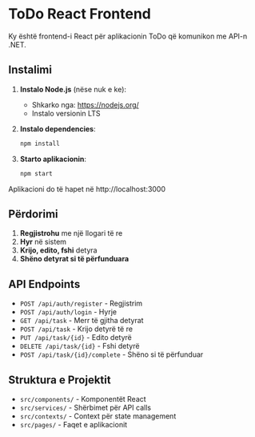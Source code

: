 # ToDo React Frontend

Ky është frontend-i React për aplikacionin ToDo që komunikon me API-n .NET.

## Instalimi

1. **Instalo Node.js** (nëse nuk e ke):
   - Shkarko nga: https://nodejs.org/
   - Instalo versionin LTS

2. **Instalo dependencies**:
   ```bash
   npm install
   ```

3. **Starto aplikacionin**:
   ```bash
   npm start
   ```

Aplikacioni do të hapet në http://localhost:3000

## Përdorimi

1. **Regjistrohu** me një llogari të re
2. **Hyr** në sistem
3. **Krijo, edito, fshi** detyra
4. **Shëno detyrat si të përfunduara**

## API Endpoints

- `POST /api/auth/register` - Regjistrim
- `POST /api/auth/login` - Hyrje
- `GET /api/task` - Merr të gjitha detyrat
- `POST /api/task` - Krijo detyrë të re
- `PUT /api/task/{id}` - Edito detyrë
- `DELETE /api/task/{id}` - Fshi detyrë
- `POST /api/task/{id}/complete` - Shëno si të përfunduar

## Struktura e Projektit

- `src/components/` - Komponentët React
- `src/services/` - Shërbimet për API calls
- `src/contexts/` - Context për state management
- `src/pages/` - Faqet e aplikacionit
